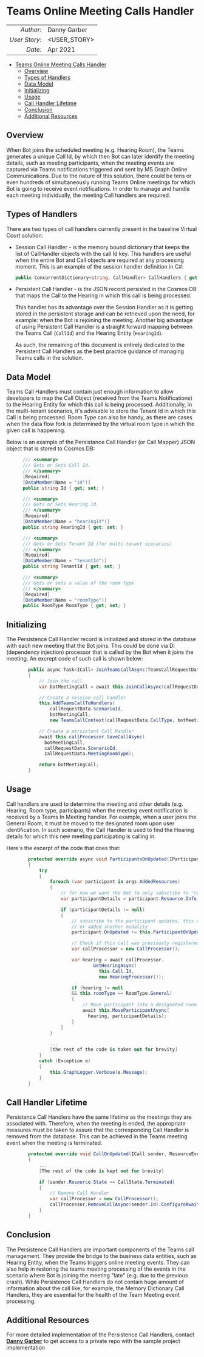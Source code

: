 # Teams Online Meeting Calls Handler

|               |              |
| ------------: | ------------ |
|     _Author:_ | Danny Garber |
| _User Story:_ | <USER_STORY> |
|       _Date:_ | Apr 2021     |

- [Teams Online Meeting Calls Handler](#teams-online-meeting-calls-handler)
  - [Overview](#overview)
  - [Types of Handlers](#types-of-handlers)
  - [Data Model](#data-model)
  - [Initializing](#initializing)
  - [Usage](#usage)
  - [Call Handler Lifetime](#call-handler-lifetime)
  - [Conclusion](#conclusion)
  - [Additional Resources](#additional-resources)

## Overview

When Bot joins the scheduled meeting (e.g. Hearing Room), the Teams generates a
unique Call Id, by which then Bot can later identify the meeting details, such
as meeting participants, when the meeting events are captured via Teams
notifications triggered and sent by MS Graph Online Communications. Due to the
nature of this solution, there could be tens or even hundreds of simultaneously
running Teams Online meetings for which Bot is going to receive event
notifications. In order to manage and handle each meeting individually, the
meeting Call handlers are required.

## Types of Handlers

There are two types of call handlers currently present in the baseline Virtual Court solution:

- Session Call Handler - is the memory bound dictionary that keeps the list of
  CallHandler objects with the call Id key. This handlers are useful when the
  entire Bot and Call objects are required at any processing moment. This is an
  example of the session handler definition in C#:

  ```c#
  public ConcurrentDictionary<string, CallHandler> CallHandlers { get; } = new ConcurrentDictionary<string, CallHandler>();
  ```

- Persistent Call Handler - is the JSON record persisted in the Cosmos DB that
  maps the Call to the Hearing in which this call is being processed.

  This handler has its advantage over the Session Handler as it is getting
  stored in the persistent storage and can be retrieved upon the need, for
  example: when the Bot is rejoining the meeting. Another big advantage of using
  Persistent Call Handler is a straight forward mapping between the Teams Call
  (`CallId`) and the Hearing Entity (`HearingId`).

  As such, the remaining of this document is entirely dedicated to the
  Persistent Call Handlers as the best practice guidance of managing Teams calls
  in the solution.

## Data Model

Teams Call Handlers must contain just enough information to allow developers to
map the Call Object (received from the Teams Notifications) to the Hearing
Entity for which this call is being processed. Additionally, in the multi-tenant
scenarios, it's advisable to store the Tenant Id in which this Call is being
processed. Room Type can also be handy, as there are cases when the data flow
fork is determined by the virtual room type in which the given call is happening.

Below is an example of the Persistance Call Handler (or Call Mapper) JSON object that is stored to Cosmos DB:

```c#
      /// <summary>
      /// Gets or Sets Call Id.
      /// </summary>
      [Required]
      [DataMember(Name = "id")]
      public string Id { get; set; }

      /// <summary>
      /// Gets or Sets Hearing Id.
      /// </summary>
      [Required]
      [DataMember(Name = "hearingId")]
      public string HearingId { get; set; }

      /// <summary>
      /// Gets or Sets Tenant Id (for multi-tenant scenarios)
      /// </summary>
      [Required]
      [DataMember(Name = "tenantId")]
      public string TenantId { get; set; }

      /// <summary>
      /// Gets or sets a value of the room type
      /// </summary>
      [Required]
      [DataMember(Name = "roomType")]
      public RoomType RoomType { get; set; }

```

## Initializing

The Persistence Call Handler record is initialized and stored in the database
with each new meeting that the Bot joins. This could be done via DI (dependency injection) processor
that is called by the Bot when it joins the meeting. An excrept code of such
call is shown below:

```c#
        public async Task<ICall> JoinTeamsCallAsync(TeamsCallRequestData callRequestData)
        {
            // Join the call
            var botMeetingCall = await this.JoinCallAsync(callRequestData).ConfigureAwait(false);

            // Create a session call handler
            this.AddTeamsCallToHandlers(
                callRequestData.ScenarioId,
                botMeetingCall,
                new TeamsCallContext(callRequestData.CallType, botMeetingCall.Id, callRequestData.MeetingRoomType));

            // Create a persistent Call Handler
            await this.callProcessor.SaveCallAsync(
              botMeetingCall,
              callRequestData.ScenarioId,
              callRequestData.MeetingRoomType);

            return botMeetingCall;
        }

```

## Usage

Call handlers are used to determine the meeting and other details (e.g. Hearing,
Room type, participants) when the meeting event notification is received by a
Teams In Meeting handler. For example, when a user joins the General Room, it
must be moved to the designated room upon user identification. In such scenario,
the Call Handler is used to find the Hearing details for which this new meeting
participating is calling in.

Here's the excerpt of the code that does that:

```c#
        protected override async void ParticipantsOnUpdated(IParticipantCollection sender, CollectionEventArgs<IParticipant> args)
        {
            try
            {
                foreach (var participant in args.AddedResources)
                {
                    // for now we want the bot to only subscribe to "real" participants
                    var participantDetails = participant.Resource.Info.Identity.User;

                    if (participantDetails != null)
                    {
                        // subscribe to the participant updates, this will indicate if the user started to share,
                        // or added another modality
                        participant.OnUpdated += this.ParticipantOnUpdated;

                        // Check if this call was previously registered in the Call/Hearing map
                        var callProcessor = new CallProcessor();

                        var hearing = await callProcessor.
                                GetHearingAsync(
                                  this.Call.Id,
                                  new HearingProcessor());

                        if (hearing != null
                        && this.roomType == RoomType.General)
                        {
                            // Move participant into a designated room
                            await this.MoveParticipantAsync(
                              hearing, participantDetails);
                        }
                    }
                }

                ...
                [the rest of the code is taken out for brevity]
            }
            catch (Exception e)
            {
                this.GraphLogger.Verbose(e.Message);
            }
        }

```

## Call Handler Lifetime

Persistance Call Handlers have the same lifetime as the meetings they are
associated with. Therefore, when the meeting is ended, the appropriate measures
must be taken to assure that the corresponding Call Handler is removed from the
database. This can be achieved in the Teams meeting event when the meeting is
terminated.

```c#
        protected override void CallOnUpdated(ICall sender, ResourceEventArgs<Call> args)
        {
            ...
            [The rest of the code is kept out for brevity]

            if (sender.Resource.State == CallState.Terminated)
            {
                // Remove Call Handler
                var callProcessor = new CallProcessor();
                callProcessor.RemoveCallAsync(sender.Id).ConfigureAwait(false);
            }
        }

```

## Conclusion

The Persistence Call Handlers are important components of the Teams call
management. They provide the bridge to the business data entities, such as
Hearing Entity, when the Teams triggers online meeting events. They can also
help in restoring the teams meeting processing of the events in the scenario
where Bot is joining the meeting "late" (e.g. due to the previous crash). While
Persistence Call Handlers do not contain huge amount of information about the
call like, for example, the Memory Dictionary Call Handlers, they are essential
for the health of the Team Meeting event processing.

## Additional Resources

For more detailed implementation of the Persistence Call Handlers, contact
[**Danny Garber**](mailto:dannyg@microsoft.com) to get access to a private repo with the
sample project implementation

